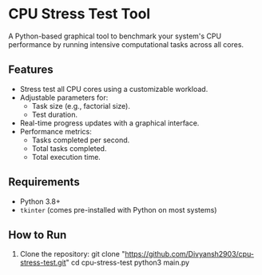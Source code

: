 # CPU Stress Test Tool

A Python-based graphical tool to benchmark your system's CPU performance by running intensive computational tasks across all cores.

## Features

- Stress test all CPU cores using a customizable workload.
- Adjustable parameters for:
  - Task size (e.g., factorial size).
  - Test duration.
- Real-time progress updates with a graphical interface.
- Performance metrics:
  - Tasks completed per second.
  - Total tasks completed.
  - Total execution time.

## Requirements

- Python 3.8+
- `tkinter` (comes pre-installed with Python on most systems)

## How to Run

1. Clone the repository:
   git clone "https://github.com/Divyansh2903/cpu-stress-test.git"
   cd cpu-stress-test
   python3 main.py
